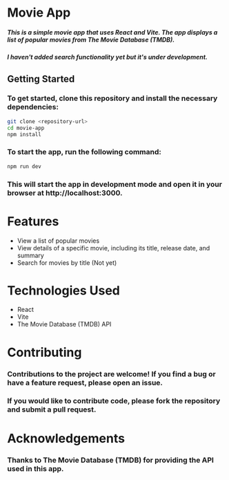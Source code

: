 # Movie App

##### This is a simple movie app that uses React and Vite. The app displays a list of popular movies from The Movie Database (TMDB).
##### I haven't added search functionality yet but it's under development.

## Getting Started
### To get started, clone this repository and install the necessary dependencies:
```bash
git clone <repository-url>
cd movie-app
npm install
```

### To start the app, run the following command:

```bash
npm run dev
```

### This will start the app in development mode and open it in your browser at http://localhost:3000.

# Features

* View a list of popular movies
* View details of a specific movie, including its title, release date, and summary
* Search for movies by title (Not yet)

# Technologies Used

* React
* Vite
* The Movie Database (TMDB) API


# Contributing

### Contributions to the project are welcome! If you find a bug or have a feature request, please open an issue. 
### If you would like to contribute code, please fork the repository and submit a pull request.

# Acknowledgements

### Thanks to The Movie Database (TMDB) for providing the API used in this app.
